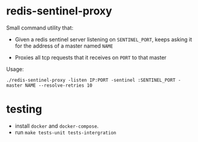 redis-sentinel-proxy
====================

Small command utility that:

* Given a redis sentinel server listening on `SENTINEL_PORT`, keeps asking it for the address of a master named `NAME`

* Proxies all tcp requests that it receives on `PORT` to that master

Usage:

`./redis-sentinel-proxy -listen IP:PORT -sentinel :SENTINEL_PORT -master NAME --resolve-retries 10`

testing
============
- install `docker` and `docker-compose`.
- run `make tests-unit tests-intergration`